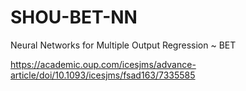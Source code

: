 # SHOU-BET-NN
Neural Networks for Multiple Output Regression ~ BET

https://academic.oup.com/icesjms/advance-article/doi/10.1093/icesjms/fsad163/7335585
